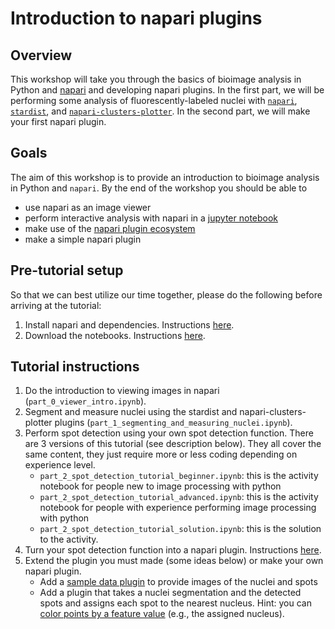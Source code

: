 # Introduction to napari plugins

## Overview
This workshop will take you through the basics of bioimage analysis in Python and [napari](https://www.napari.org) and developing napari plugins. In the first part, we will be performing some analysis of fluorescently-labeled nuclei with [`napari`](https://www.napari.org), [`stardist`](https://github.com/stardist/stardist), and [`napari-clusters-plotter`](https://github.com/BiAPoL/napari-clusters-plotter). In the second part, we will make your first napari plugin.


## Goals
The aim of this workshop is to provide an introduction to bioimage analysis in Python and `napari`. By the end of the workshop you should be able to
- use napari as an image viewer
- perform interactive analysis with napari in a [jupyter notebook](https://jupyter.org/)
- make use of the [napari plugin ecosystem](https://www.napari-hub.org/)
- make a simple napari plugin


## Pre-tutorial setup

So that we can best utilize our time together, please do the following before arriving at the tutorial:

1. Install napari and dependencies. Instructions [here](./napari_plugin_installation.md).
2. Download the notebooks. Instructions [here](./napari_plugin_notebook_setup.md).

## Tutorial instructions

1. Do the introduction to viewing images in napari (`part_0_viewer_intro.ipynb`).
3. Segment and measure nuclei using the stardist and napari-clusters-plotter plugins  (`part_1_segmenting_and_measuring_nuclei.ipynb`).
4. Perform spot detection using your own spot detection function. There are 3 versions of this tutorial (see description below). They all cover the same content, they just require more or less coding depending on experience level.
    - `part_2_spot_detection_tutorial_beginner.ipynb`: this is the activity notebook for people new to image processing with python
    - `part_2_spot_detection_tutorial_advanced.ipynb`: this is the activity notebook for people with experience performing image processing with python
    - `part_2_spot_detection_tutorial_solution.ipynb`: this is the solution to the activity.
5. Turn your spot detection function into a napari plugin. Instructions [here](./make_a_simple_plugin.md).
6. Extend the plugin you must made (some ideas below) or make your own napari plugin.
    - Add a [sample data plugin](https://napari.org/stable/plugins/contributions.html#contributions-sample-data) to provide images of the nuclei and spots
    - Add a plugin that takes a nuclei segmentation and the detected spots and assigns each spot to the nearest nucleus. Hint: you can [color points by a feature value](https://github.com/napari/napari/blob/main/examples/add_points_with_features.py) (e.g., the assigned nucleus).
